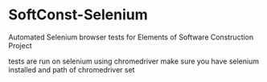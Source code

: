 # SoftConst-Selenium
Automated Selenium browser tests for Elements of Software Construction Project

tests are run on selenium using chromedriver
make sure you have selenium installed and path of chromedriver set
